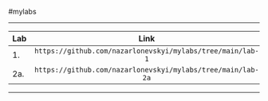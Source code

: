#mylabs
***
|Lab   |Link          |
|------|:------------:|
|1.|`https://github.com/nazarlonevskyi/mylabs/tree/main/lab-1`|
|2a.|`https://github.com/nazarlonevskyi/mylabs/tree/main/lab-2a`|
***
